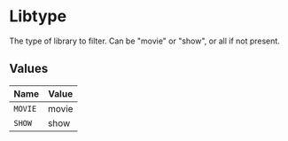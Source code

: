 # Libtype

The type of library to filter. Can be "movie" or "show", or all if not present.



## Values

| Name    | Value   |
| ------- | ------- |
| `MOVIE` | movie   |
| `SHOW`  | show    |